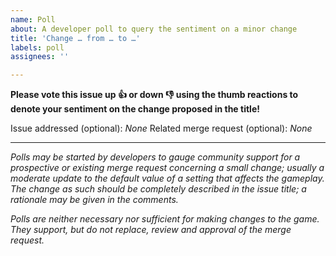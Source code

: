 ```yaml
---
name: Poll
about: A developer poll to query the sentiment on a minor change
title: 'Change … from … to …'
labels: poll
assignees: ''

---
```


**Please vote this issue up :+1: or down :-1: using the thumb reactions to
denote your sentiment on the change proposed in the title!**

Issue addressed (optional): *None*
Related merge request (optional): *None*

- - -

*Polls may be started by developers to gauge community support for a
prospective or existing merge request concerning a small change; usually a
moderate update to the default value of a setting that affects the gameplay.
The change as such should be completely described in the issue title; a
rationale may be given in the comments.*

*Polls are neither necessary nor sufficient for making changes to the game.
They support, but do not replace, review and approval of the merge request.*
